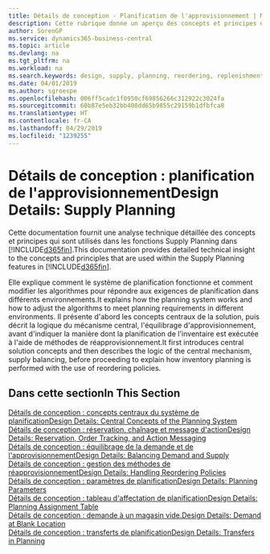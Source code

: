 ```yaml
---
title: Détails de conception - Planification de l'approvisionnement | Microsoft Docs
description: Cette rubrique donne un aperçu des concepts et principes qui sont utilisés avec les fonctionnalités de planification de l'approvisionnement dans Business Central.
author: SorenGP
ms.service: dynamics365-business-central
ms.topic: article
ms.devlang: na
ms.tgt_pltfrm: na
ms.workload: na
ms.search.keywords: design, supply, planning, reordering, replenishment
ms.date: 04/01/2019
ms.author: sgroespe
ms.openlocfilehash: 006ff5cadc1f0950cf69856266c312922c3024fa
ms.sourcegitcommit: 60b87e5eb32bb408dd65b9855c29159b1dfbfca8
ms.translationtype: HT
ms.contentlocale: fr-CA
ms.lasthandoff: 04/29/2019
ms.locfileid: "1239255"
---
```

# <a name="design-details-supply-planning"></a><span data-ttu-id="43836-103">Détails de conception : planification de l'approvisionnement</span><span class="sxs-lookup"><span data-stu-id="43836-103">Design Details: Supply Planning</span></span>
<span data-ttu-id="43836-104">Cette documentation fournit une analyse technique détaillée des concepts et principes qui sont utilisés dans les fonctions Supply Planning dans [!INCLUDE[d365fin](includes/d365fin_md.md)].</span><span class="sxs-lookup"><span data-stu-id="43836-104">This documentation provides detailed technical insight to the concepts and principles that are used within the Supply Planning features in [!INCLUDE[d365fin](includes/d365fin_md.md)].</span></span>  

<span data-ttu-id="43836-105">Elle explique comment le système de planification fonctionne et comment modifier les algorithmes pour répondre aux exigences de planification dans différents environnements.</span><span class="sxs-lookup"><span data-stu-id="43836-105">It explains how the planning system works and how to adjust the algorithms to meet planning requirements in different environments.</span></span> <span data-ttu-id="43836-106">Il présente d'abord les concepts centraux de la solution, puis décrit la logique du mécanisme central, l'équilibrage d'approvisionnement, avant d'indiquer la manière dont la planification de l'inventaire est exécutée à l'aide de méthodes de réapprovisionnement.</span><span class="sxs-lookup"><span data-stu-id="43836-106">It first introduces central solution concepts and then describes the logic of the central mechanism, supply balancing, before proceeding to explain how inventory planning is performed with the use of reordering policies.</span></span>  

## <a name="in-this-section"></a><span data-ttu-id="43836-107">Dans cette section</span><span class="sxs-lookup"><span data-stu-id="43836-107">In This Section</span></span>  
[<span data-ttu-id="43836-108">Détails de conception : concepts centraux du système de planification</span><span class="sxs-lookup"><span data-stu-id="43836-108">Design Details: Central Concepts of the Planning System</span></span>](design-details-central-concepts-of-the-planning-system.md)  
[<span data-ttu-id="43836-109">Détails de conception : réservation, chaînage et message d'action</span><span class="sxs-lookup"><span data-stu-id="43836-109">Design Details: Reservation, Order Tracking, and Action Messaging</span></span>](design-details-reservation-order-tracking-and-action-messaging.md)  
[<span data-ttu-id="43836-110">Détails de conception : équilibrage de la demande et de l'approvisionnement</span><span class="sxs-lookup"><span data-stu-id="43836-110">Design Details: Balancing Demand and Supply</span></span>](design-details-balancing-demand-and-supply.md)  
[<span data-ttu-id="43836-111">Détails de conception : gestion des méthodes de réapprovisionnement</span><span class="sxs-lookup"><span data-stu-id="43836-111">Design Details: Handling Reordering Policies</span></span>](design-details-handling-reordering-policies.md)  
[<span data-ttu-id="43836-112">Détails de conception : paramètres de planification</span><span class="sxs-lookup"><span data-stu-id="43836-112">Design Details: Planning Parameters</span></span>](design-details-planning-parameters.md)  
[<span data-ttu-id="43836-113">Détails de conception : tableau d'affectation de planification</span><span class="sxs-lookup"><span data-stu-id="43836-113">Design Details: Planning Assignment Table</span></span>](design-details-planning-assignment-table.md)  
[<span data-ttu-id="43836-114">Détails de conception : demande à un magasin vide.</span><span class="sxs-lookup"><span data-stu-id="43836-114">Design Details: Demand at Blank Location</span></span>](design-details-demand-at-blank-location.md)  
[<span data-ttu-id="43836-115">Détails de conception : transferts de planification</span><span class="sxs-lookup"><span data-stu-id="43836-115">Design Details: Transfers in Planning</span></span>](design-details-transfers-in-planning.md)

